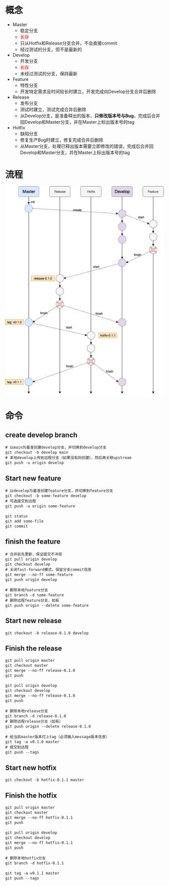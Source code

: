 # 概念

- Master
  - 稳定分支
  - <font color=red>长存</font>
  - 只从Hotfix和Release分支合并，不会直接commit
  - 经过测试的分支，但不是最新的
- Develop
  - 开发分支
  - <font color=red>长存</font>
  - 未经过测试的分支，保持最新
- Feature
  - 特性分支
  - 开发特定需求且时间较长时建立，开发完成向Develop分支合并后删除
- Release
  - 发布分支
  - 测试时建立，测试完成合并后删除
  - 从Develop分支，是准备释出的版本，**只修改版本号与Bug**，完成后合并回Develop和Master分支，并在Master上标出版本号的tag
- Hotfix
  - 缺陷分支
  - 修复生产Bug时建立，修复完成合并后删除
  - 从Master分支，处理已释出版本需要立即修改的错误，完成后合并回Develop和Master分支，并在Master上标出版本号的tag



# 流程

![github_dev_flow](Github开发规范.assets/github_dev_flow.png)

# 命令

## create develop branch

```shell
# 以main为基准创建develop分支，并切换到develop分支
git checkout -b develop main
# 本地develop上传到远程分支（如果没有则创建），然后再关联upstream
git push -u origin develop
```



## Start new feature

```shell
# 以develop为基准创建feature分支，并切换到feature分支
git checkout -b some-feature develop
# 可选提交到远程
git push -u origin some-feature

git status
git add some-file
git commit
```



## finish the feature

```shell
# 合并前先更新，保证提交不冲突
git pull origin develop
git checkout develop
# 关闭fast-forward模式，保留分支commit信息
git merge --no-ff some-feature
git push origin develop

# 删除本地feature分支
git branch -d some-feature
# 删除远程feature分支，如有
git push origin --delete some-feature
```



## Start new release

```shell
git checkout -b release-0.1.0 develop
```



## Finish the release

```shell
git pull origin master
git checkout master
git merge --no-ff release-0.1.0
git push

git pull origin develop
git checkout develop
git merge --no-ff release-0.1.0
git push

# 删除本地release分支
git branch -d release-0.1.0
# 删除远程release分支（如有）
git push origin --delete release-0.1.0

# 给当前master版本打上tag（必须输入message版本信息）
git tag -a v0.1.0 master
# 提交到远程
git push --tags
```



## Start new hotfix

```shell
git checkout -b hotfix-0.1.1 master
```



## Finish the hotfix

```shell
git pull origin master
git checkout master
git merge --no-ff hotfix-0.1.1
git push

git pull origin develop
git checkout develop
git merge --no-ff hotfix-0.1.1
git push

# 删除本地hotfix分支
git branch -d hotfix-0.1.1

git tag -a v0.1.1 master
git push --tags
```

